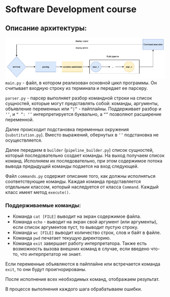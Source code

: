 # Software Development course

## Описание архитектуры:
![Architecture](diagram.png)
`main.py` -  файл, в котором реализован основной цикл программы. Он считывает входную строку из терминала и передает ее парсеру. 

`parser.py` - парсер выполняет разбор командной строки на список сущностей, которые могут представлять собой: команды, аргументы, объявление переменных или `“|”` - пайплайны. Поддерживает разбор и `‘’`, и `“ ”: ‘’` интерпретируется буквально, а `“”` позволяют расширение переменной. 

Далее происходит подстановка переменных окружения (`substitution.py`). Вместо выражений, обернутых в `‘’` подстановка не осуществляется.  

Далее передаем в `builder` (`pipеline_builder.py`) список сущностей, который последовательно создает команды. На выход получаем список команд. Исполняем их последовательно, при этом содержимое потока вывода предыдущей команды подается на вход следующей. 

Файл `commands.py` содержит описание того, как должны исполняться соответствующие команды. Каждая команда представляется отдельным классом, который наследуется от класса `Command`. Каждый класс имеет метод `execute()`.

### Поддерживаемые команды:

* Команда `cat [FILE]` выводит на экран содержимое файла.
* Команда `echo`  - выводит на экран свой аргумент (или аргументы), если список аргументов пуст, то выводит пустую строку.
* Команда `wc [FILE]` выводит количество строк, слов и байт в файле.
* Команда `pwd` печатает текущую директорию.
* Команда `exit` завершает работу интерпретатора.
Также есть возможность вызова внешних команд в случае, если введено что-то, что интерпретатор не знает.

Если переменные объявляются в пайплайне или встречается команда `exit`, то они будут проигнорированы.  

После исполнения всех необходимых команд, отображаем результат.

В процессе выполнения каждого шага обрабатываем ошибки. 
